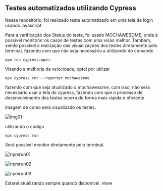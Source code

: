 ## Testes automatizados utilizando Cypress

Nesse repositório, foi realizado teste automatizado em uma tela de login usando javascript.


Para a verificação dos Status do teste, foi usado MOCHAWESOME, onde é possível monitorar os casos de testes com uma visão melhor.
Também, sendo possível a realização das visualizações dos testes diretamente pelo terminal, fazendo com que não seja necessário a utilizando do comando  

```
npm run cypress:open.
```

Visando a melhoria da velocidade, optei por utilizar

```
npx cypress run --reporter mochawesome
```

fazendo com que seja atualizado o mochawesome, com isso, não será necessário usar a tela do cypress, fazendo com que o processo de desenvolvimento dos testes ocorra de forma mais rápida e eficiente.

Imagem de como será visualizado os testes.

![img01](https://user-images.githubusercontent.com/63025001/224199428-dfc75aa1-e8a4-41f6-bd77-d20314f826a7.png)

utilizando o código

```
npx cypress run
```
Será possível monitor diretamente pelo terminal.

![npmrun01](https://user-images.githubusercontent.com/63025001/224200092-b5524dd2-6d8b-4d36-9d78-febf41231c55.png)

![npmrun02](https://user-images.githubusercontent.com/63025001/224200339-f5f27a44-5a27-4948-8a5c-7c015bc40e6f.png)

![npmrun03](https://user-images.githubusercontent.com/63025001/224200495-6e53f490-2f02-4954-ba18-133b80c13cef.png)

Estarei atualizando sempre quando disponível. vlww

